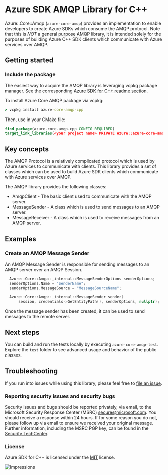 # Azure SDK AMQP Library for C++

Azure::Core::Amqp (`azure-core-amqp`) provides an implementation
to enable developers to create Azure SDKs which consume the AMQP protocol. Note that this is *NOT* a general purpose AMQP library, it is intended solely for the purposes of 
building Azure C++ SDK clients which communicate with Azure services over AMQP.

## Getting started

### Include the package

The easiest way to acquire the AMQP library is leveraging vcpkg package manager. See the corresponding [Azure SDK for C++ readme section][azsdk_vcpkg_install].

To install Azure Core AMQP package via vcpkg:

```cmd
> vcpkg install azure-core-amqp-cpp
```

Then, use in your CMake file:

```CMake
find_package(azure-core-amqp-cpp CONFIG REQUIRED)
target_link_libraries(<your project name> PRIVATE Azure::azure-core-amqp)
```

## Key concepts

The AMQP Protocol is a relatively complicated protocol which is used by Azure services to communicate with clients. This library provides a
set of classes which can be used to build Azure SDK clients which communicate with Azure services over AMQP.

The AMQP library provides the following classes:

- AmqpClient - The basic client used to communicate with the AMQP server.
- MessageSender - A class which is used to send messages to an AMQP server.
- MessageReceiver - A class which is used to receive messages from an AMQP server.




## Examples

### Create an AMQP Message Sender

An AMQP Message Sender is responsible for sending messages to an AMQP server over an AMQP Session.

<!-- @insert_snippet: CreateSender -->
```cpp
  Azure::Core::Amqp::_internal::MessageSenderOptions senderOptions;
  senderOptions.Name = "SenderName";
  senderOptions.MessageSource = "MessageSourceName";

  Azure::Core::Amqp::_internal::MessageSender sender(
      session, credentials->GetEntityPath(), senderOptions, nullptr);
```

Once the message sender has been created, it can be used to send messages to the remote server.

<!-- @insert_snippet: SendMessages -->

## Next steps

You can build and run the tests locally by executing `azure-core-amqp-test`. Explore the `test` folder to see advanced usage and behavior of the public classes.

## Troubleshooting

If you run into issues while using this library, please feel free to [file an issue](https://github.com/Azure/azure-sdk-for-cpp/issues/new).

<!-- ### Community-->

### Reporting security issues and security bugs

Security issues and bugs should be reported privately, via email, to the Microsoft Security Response Center (MSRC) <secure@microsoft.com>. You should receive a response within 24 hours. If for some reason you do not, please follow up via email to ensure we received your original message. Further information, including the MSRC PGP key, can be found in the [Security TechCenter](https://www.microsoft.com/msrc/faqs-report-an-issue).

### License

Azure SDK for C++ is licensed under the [MIT](https://github.com/Azure/azure-sdk-for-cpp/blob/main/LICENSE.txt) license.

<!-- LINKS -->
[azsdk_vcpkg_install]: https://github.com/Azure/azure-sdk-for-cpp#download--install-the-sdk
[azure_sdk_for_cpp_contributing]: https://github.com/Azure/azure-sdk-for-cpp/blob/main/CONTRIBUTING.md
[azure_sdk_for_cpp_contributing_developer_guide]: https://github.com/Azure/azure-sdk-for-cpp/blob/main/CONTRIBUTING.md#developer-guide
[azure_sdk_for_cpp_contributing_pull_requests]: https://github.com/Azure/azure-sdk-for-cpp/blob/main/CONTRIBUTING.md#pull-requests
[azure_sdk_cpp_development_guidelines]: https://azure.github.io/azure-sdk/cpp_introduction.html
[azure_cli]: https://docs.microsoft.com/cli/azure
[azure_pattern_circuit_breaker]: https://docs.microsoft.com/azure/architecture/patterns/circuit-breaker
[azure_pattern_retry]: https://docs.microsoft.com/azure/architecture/patterns/retry
[azure_portal]: https://portal.azure.com
[azure_sub]: https://azure.microsoft.com/free/
[c_compiler]: https://visualstudio.microsoft.com/vs/features/cplusplus/
[cloud_shell]: https://docs.microsoft.com/azure/cloud-shell/overview
[cloud_shell_bash]: https://shell.azure.com/bash

![Impressions](https://azure-sdk-impressions.azurewebsites.net/api/impressions/azure-sdk-for-cpp%2Fsdk%2Fcore%2Fcore-opentelemetry%2FREADME.png)






